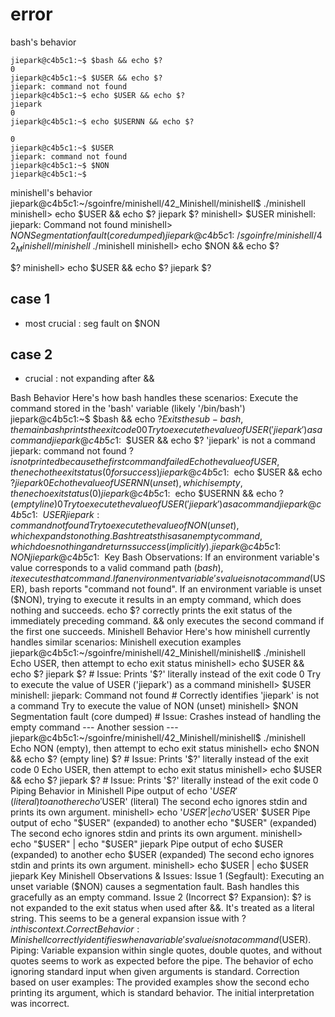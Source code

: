 # error
bash's behavior
```
jiepark@c4b5c1:~$ $bash && echo $?
0
jiepark@c4b5c1:~$ $USER && echo $?
jiepark: command not found
jiepark@c4b5c1:~$ echo $USER && echo $?
jiepark
0
jiepark@c4b5c1:~$ echo $USERNN && echo $?

0
jiepark@c4b5c1:~$ $USER
jiepark: command not found
jiepark@c4b5c1:~$ $NON
jiepark@c4b5c1:~$ 

```

minishell's behavior
jiepark@c4b5c1:~/sgoinfre/minishell/42_Minishell/minishell$ ./minishell
minishell> echo $USER && echo $?
jiepark
$?
minishell> $USER
minishell: jiepark: Command not found
minishell> $NON
Segmentation fault (core dumped)
jiepark@c4b5c1:~/sgoinfre/minishell/42_Minishell/minishell$ ./minishell
minishell> echo $NON && echo $?

$?
minishell> echo $USER && echo $?
jiepark
$?


## case 1
- most crucial : seg fault on $NON


## case 2
- crucial : not expanding after &&

Bash Behavior
Here's how bash handles these scenarios:
Execute the command stored in the 'bash' variable (likely '/bin/bash')
jiepark@c4b5c1:~$ $bash && echo $?
Exits the sub-bash, the main bash prints the exit code 0
0
Try to execute the value of USER ('jiepark') as a command
jiepark@c4b5c1:~$ $USER && echo $?
'jiepark' is not a command
jiepark: command not found
$? is not printed because the first command failed
Echo the value of USER, then echo the exit status (0 for success)
jiepark@c4b5c1:~$ echo $USER && echo $?
jiepark
0
Echo the value of USERNN (unset), which is empty, then echo exit status (0)
jiepark@c4b5c1:~$ echo $USERNN && echo $?
(empty line)
0
Try to execute the value of USER ('jiepark') as a command
jiepark@c4b5c1:~$ $USER
jiepark: command not found
Try to execute the value of NON (unset), which expands to nothing.
Bash treats this as an empty command, which does nothing and returns success (implicitly).
jiepark@c4b5c1:~$ $NON
jiepark@c4b5c1:~$
Key Bash Observations:
If an environment variable's value corresponds to a valid command path ($bash), it executes that command.
If an environment variable's value is not a command ($USER), bash reports "command not found".
If an environment variable is unset ($NON), trying to execute it results in an empty command, which does nothing and succeeds.
echo $? correctly prints the exit status of the immediately preceding command.
&& only executes the second command if the first one succeeds.
Minishell Behavior
Here's how minishell currently handles similar scenarios:
Minishell execution examples
jiepark@c4b5c1:~/sgoinfre/minishell/42_Minishell/minishell$ ./minishell
Echo USER, then attempt to echo exit status
minishell> echo $USER && echo $?
jiepark
$? # Issue: Prints '$?' literally instead of the exit code 0
Try to execute the value of USER ('jiepark') as a command
minishell> $USER
minishell: jiepark: Command not found # Correctly identifies 'jiepark' is not a command
Try to execute the value of NON (unset)
minishell> $NON
Segmentation fault (core dumped) # Issue: Crashes instead of handling the empty command
--- Another session ---
jiepark@c4b5c1:~/sgoinfre/minishell/42_Minishell/minishell$ ./minishell
Echo NON (empty), then attempt to echo exit status
minishell> echo $NON && echo $?
(empty line)
$? # Issue: Prints '$?' literally instead of the exit code 0
Echo USER, then attempt to echo exit status
minishell> echo $USER && echo $?
jiepark
$? # Issue: Prints '$?' literally instead of the exit code 0
Piping Behavior in Minishell
Pipe output of echo '$USER' (literal) to another echo '$USER' (literal)
The second echo ignores stdin and prints its own argument.
minishell> echo '$USER' | echo '$USER'
$USER
Pipe output of echo "$USER" (expanded) to another echo "$USER" (expanded)
The second echo ignores stdin and prints its own argument.
minishell> echo "$USER" | echo "$USER"
jiepark
Pipe output of echo $USER (expanded) to another echo $USER (expanded)
The second echo ignores stdin and prints its own argument.
minishell> echo $USER | echo $USER
jiepark
Key Minishell Observations & Issues:
Issue 1 (Segfault): Executing an unset variable ($NON) causes a segmentation fault. Bash handles this gracefully as an empty command.
Issue 2 (Incorrect $? Expansion): $? is not expanded to the exit status when used after &&. It's treated as a literal string. This seems to be a general expansion issue with $? in this context.
Correct Behavior: Minishell correctly identifies when a variable's value is not a command ($USER).
Piping: Variable expansion within single quotes, double quotes, and without quotes seems to work as expected before the pipe. The behavior of echo ignoring standard input when given arguments is standard. Correction based on user examples: The provided examples show the second echo printing its argument, which is standard behavior. The initial interpretation was incorrect.



